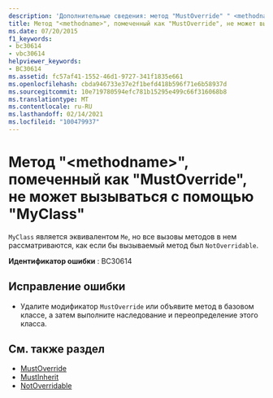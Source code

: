```yaml
---
description: 'Дополнительные сведения: метод "MustOverride" " <methodname> не может вызываться с" MyClass "'
title: Метод "<methodname>", помеченный как "MustOverride", не может вызываться с помощью "MyClass"
ms.date: 07/20/2015
f1_keywords:
- bc30614
- vbc30614
helpviewer_keywords:
- BC30614
ms.assetid: fc57af41-1552-46d1-9727-341f1835e661
ms.openlocfilehash: cbda946733e37e2f1befd418b596f71e6b58937d
ms.sourcegitcommit: 10e719780594efc781b15295e499c66f316068b8
ms.translationtype: MT
ms.contentlocale: ru-RU
ms.lasthandoff: 02/14/2021
ms.locfileid: "100479937"
---
```

# <a name="mustoverride-method-methodname-cannot-be-called-with-myclass"></a>Метод "\<methodname>", помеченный как "MustOverride", не может вызываться с помощью "MyClass"

`MyClass` является эквивалентом `Me`, но все вызовы методов в нем рассматриваются, как если бы вызываемый метод был `NotOverridable`.  
  
 **Идентификатор ошибки** : BC30614  
  
## <a name="to-correct-this-error"></a>Исправление ошибки  
  
- Удалите модификатор `MustOverride` или объявите метод в базовом классе, а затем выполните наследование и переопределение этого класса.  
  
## <a name="see-also"></a>См. также раздел

- [MustOverride](../language-reference/modifiers/mustoverride.md)
- [MustInherit](../language-reference/modifiers/mustinherit.md)
- [NotOverridable](../language-reference/modifiers/notoverridable.md)
